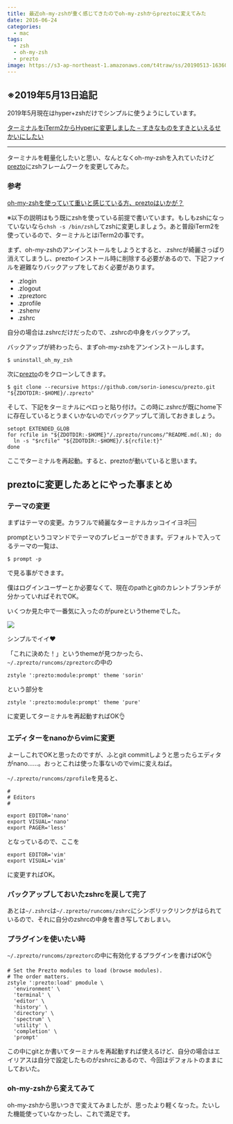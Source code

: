 ```yaml
---
title: 最近oh-my-zshが重く感じてきたのでoh-my-zshからpreztoに変えてみた
date: 2016-06-24
categories:
  - mac
tags:
  - zsh
  - oh-my-zsh
  - prezto
image: https://s3-ap-northeast-1.amazonaws.com/t4traw/ss/20190513-163601.png
---
```

## ※2019年5月13日追記

2019年5月現在はhyper+zshだけでシンプルに使うようにしています。

[ターミナルをiTerm2からHyperに変更しました – すきなものをすきといえるせかいにしたい](http://localhost:1313/blog/2019/04/%E3%82%BF%E3%83%BC%E3%83%9F%E3%83%8A%E3%83%AB%E3%82%92iterm2%E3%81%8B%E3%82%89hyper%E3%81%AB%E5%A4%89%E6%9B%B4%E3%81%97%E3%81%BE%E3%81%97%E3%81%9F/)

---

ターミナルを軽量化したいと思い、なんとなくoh-my-zshを入れていたけど[prezto](https://github.com/sorin-ionescu/prezto)にzshフレームワークを変更してみた。

<!--more-->

### 参考

[oh-my-zshを使っていて重いと感じている方、preztoはいかが？](//qiita.com/kei_q/items/814ec412b3c28f580927)

※以下の説明はもう既にzshを使っている前提で書いています。もしもzshになっていないなら`chsh -s /bin/zsh`してzshに変更しましょう。あと普段iTerm2を使っているので、ターミナルとはiTerm2の事です。

まず、oh-my-zshのアンインストールをしようとすると、.zshrcが綺麗さっぱり消えてしまうし、preztoインストール時に削除する必要があるので、下記ファイルを避難なりバックアップをしておく必要があります。

  * .zlogin
  * .zlogout
  * .zpreztorc
  * .zprofile
  * .zshenv
  * .zshrc

自分の場合は.zshrcだけだったので、.zshrcの中身をバックアップ。

バックアップが終わったら、まずoh-my-zshをアンインストールします。

```
$ uninstall_oh_my_zsh
```

次に[prezto](https://github.com/sorin-ionescu/prezto)のをクローンしてきます。

```
$ git clone --recursive https://github.com/sorin-ionescu/prezto.git "${ZDOTDIR:-$HOME}/.zprezto"
```

そして、下記をターミナルにペロっと貼り付け。この時に.zshrcが既にhome下に存在しているとうまくいかないのでバックアップして消しておきましょう。

```
setopt EXTENDED_GLOB
for rcfile in "${ZDOTDIR:-$HOME}"/.zprezto/runcoms/^README.md(.N); do
  ln -s "$rcfile" "${ZDOTDIR:-$HOME}/.${rcfile:t}"
done
```

ここでターミナルを再起動。すると、preztoが動いていると思います。

## preztoに変更したあとにやった事まとめ

### テーマの変更

まずはテーマの変更。カラフルで綺麗なターミナルカッコイイヨネ🆒

promptというコマンドでテーマのプレビューができます。デフォルトで入ってるテーマの一覧は、

```
$ prompt -p
```

で見る事ができます。

僕はログインユーザーとか必要なくて、現在のpathとgitのカレントブランチが分かっていればそれでOK。

いくつか見た中で一番気に入ったのがpureというthemeでした。

![](//cl.ly/011w0e1h1F2J/Image%202016-06-24%20at%209.25.57%20%E5%8D%88%E5%BE%8C.png)

シンプルでイイ❤️

「これに決めた！」というthemeが見つかったら、`~/.zprezto/runcoms/zpreztorc`の中の

```
zstyle ':prezto:module:prompt' theme 'sorin'
```

という部分を

```
zstyle ':prezto:module:prompt' theme 'pure'
```

に変更してターミナルを再起動すればOK👌

### エディターをnanoからvimに変更

よーしこれでOKと思ったのですが、ふとgit commitしようと思ったらエディタがnano……。おっとこれは使った事ないのでvimに変えねば。

`~/.zprezto/runcoms/zprofile`を見ると、

```
#
# Editors
#

export EDITOR='nano'
export VISUAL='nano'
export PAGER='less'
```

となっているので、ここを

```
export EDITOR='vim'
export VISUAL='vim'
```

に変更すればOK。

### バックアップしておいたzshrcを戻して完了

あとは`~/.zshrc`は`~/.zprezto/runcoms/zshrc`にシンボリックリンクがはられているので、それに自分のzshrcの中身を書き写しておしまい。

### プラグインを使いたい時

`~/.zprezto/runcoms/zpreztorc`の中に有効化するプラグインを書けばOK👌

```
# Set the Prezto modules to load (browse modules).
# The order matters.
zstyle ':prezto:load' pmodule \
  'environment' \
  'terminal' \
  'editor' \
  'history' \
  'directory' \
  'spectrum' \
  'utility' \
  'completion' \
  'prompt'
```

この中にgitとか書いてターミナルを再起動すれば使えるけど、自分の場合はエイリアスは自分で設定したものがzshrcにあるので、今回はデフォルトのままにしておいた。

### oh-my-zshから変えてみて

oh-my-zshから思いつきで変えてみましたが、思ったより軽くなった。たいした機能使っていなかったし、これで満足です。
